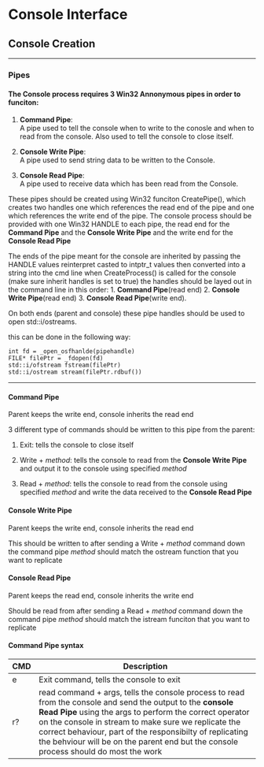 # Console Interface

## Console Creation

---

### Pipes

#### The Console process requires 3 Win32 Annonymous pipes in order to funciton:

1.  **Command Pipe**: \
    A pipe used to tell the console when to write to the conosle and when to read from the console. Also used to tell the console to close itself.

2.  **Console Write Pipe**:\
    A pipe used to send string data to be written to the Console.

3.  **Console Read Pipe**:\
    A pipe used to receive data which has been read from the Console.

These pipes should be created using Win32 funciton CreatePipe(), which creates two handles one which references the read end of the pipe and one which references the write end of the pipe. The console process should be provided with one Win32 HANDLE to each pipe, the read end for the **Command Pipe** and the **Console Write Pipe** and the write end for the **Console Read Pipe**

The ends of the pipe meant for the console are inherited by passing the HANDLE values reinterpret casted to intptr_t values then converted into a string into the cmd line when CreateProcess() is called for the console (make sure inherit handles is set to true)
the handles should be layed out in the command line in this order: 1. **Command Pipe**(read end) 2. **Console Write Pipe**(read end) 3. **Console Read Pipe**(write end).

On both ends (parent and console) these pipe handles should be used to open std::i/ostreams.

this can be done in the following way:

```
int fd = _open_osfhanlde(pipehandle)
FILE* filePtr = _fdopen(fd)
std::i/ofstream fstream(filePtr)
std::i/ostream stream(filePtr.rdbuf())
```

---

#### **Command Pipe**

Parent keeps the write end, console inherits the read end

3 different type of commands should be written to this pipe from the parent:

1. Exit: tells the console to close itself

2. Write + _method_: tells the console to read from the **Console Write Pipe** and output it to the console using specified _method_

3. Read + _method_: tells the console to read from the console using specified _method_ and write the data received to the **Console Read Pipe**

#### **Console Write Pipe**

Parent keeps the write end, console inherits the read end

This should be written to after sending a Write + _method_ command down the command pipe
_method_ should match the ostream function that you want to replicate

#### **Console Read Pipe**

Parent keeps the read end, console inherits the write end

Should be read from after sending a Read + _method_ command down the command pipe
_method_ should match the istream funciton that you want to replicate

#### **Command Pipe syntax**

| CMD | Description                                                                                                                                                                                                                                                                                                                                                                       |
| --- | --------------------------------------------------------------------------------------------------------------------------------------------------------------------------------------------------------------------------------------------------------------------------------------------------------------------------------------------------------------------------------- |
| e   | Exit command, tells the console to exit                                                                                                                                                                                                                                                                                                                                           |
| r?  | read command + args, tells the console process to read from the console and send the output to the **console Read Pipe** using the args to perform the correct operator on the console in stream to make sure we replicate the correct behaviour, part of the responsibilty of replicating the behviour will be on the parent end but the console process should do most the work |
